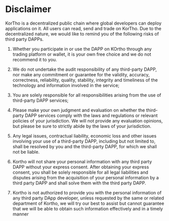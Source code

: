 # Disclaimer

KorTho is a decentralized public chain where global developers can deploy applications on it. All users can read, send and trade on KorTho. Due to the decentralized nature, we would like to remind you of the following risks of third party DAPPs.

1. Whether you participate in or use the DAPP on KOrtho through any trading platform or wallet, it is your own free choice and we do not recommend it to you.

2. We do not undertake the audit responsibility of any third-party DAPP, nor make any commitment or guarantee for the validity, accuracy, correctness, reliability, quality, stability, integrity and timeliness of the technology and information involved in the service;

3. You are solely responsible for all responsibilities arising from the use of third-party DAPP services;

4. Please make your own judgment and evaluation on whether the third-party DAPP services comply with the laws and regulations or relevant policies of your jurisdiction. We will not provide any evaluation opinions, but please be sure to strictly abide by the laws of your jurisdiction.

5. Any legal issues, contractual liability, economic loss and other issues involving your use of a third-party DAPP, including but not limited to, shall be resolved by you and the third-party DAPP, for which we shall not be liable.

6. Kortho will not share your personal information with any third party DAPP without your express consent. After obtaining your express consent, you shall be solely responsible for all legal liabilities and disputes arising from the acquisition of your personal information by a third party DAPP and shall solve them with the third party DAPP.

7. Kortho is not authorized to provide you with the personal information of any third party DApp developer, unless requested by the same or related department of Kortho, we will try our best to assist but cannot guarantee that we will be able to obtain such information effectively and in a timely manner
